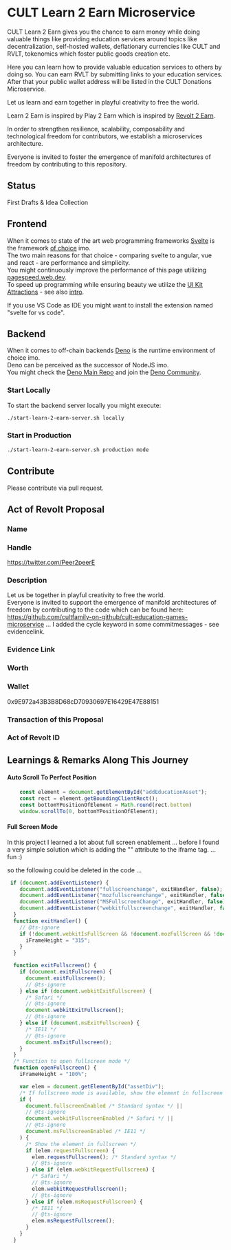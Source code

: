 # CULT Learn 2 Earn Microservice

CULT Learn 2 Earn gives you the chance to earn money while doing valuable things like providing education services around topics like decentralization, self-hosted wallets, deflationary currencies like CULT and RVLT, tokenomics which foster public goods creation etc. 

Here you can learn how to provide valuable education services to others by doing so. You can earn RVLT by submitting links to your education services. After that your public wallet address will be listed in the CULT Donations Microservice.  

Let us learn and earn together in playful creativity to free the world.

Learn 2 Earn is inspired by Play 2 Earn which is inspired by [Revolt 2 Earn](https://rumble.com/v1lf3yb-revolt-2-earn-in-100-seconds-michael-saylor-talks-about-revolt-2-earn.html?mref=1e5w3p&mc=4izal). 


In order to strengthen resilience, scalability, composability and technological freedom for contributors, we establish a microservices architecture. 

Everyone is invited to foster the emergence of manifold architectures of freedom by contributing to this repository.


## Status
First Drafts & Idea Collection

## Frontend
When it comes to state of the art web programming frameworks [Svelte](https://svelte.dev) is the framework [of choice](https://www.youtube.com/watch?v=rv3Yq-B8qp4) imo.    
The two main reasons for that choice - comparing svelte to angular, vue and react - are performance and simplicity.   
You might continuously improve the performance of this page utilizing [pagespeed.web.dev](https://pagespeed.web.dev/).   
To speed up programming while ensuring beauty we utilize the [UI Kit Attractions](https://illright.github.io/attractions/?ref=madewithsvelte.com) - see also [intro](https://www.youtube.com/watch?v=RkD88ARvucM&t=492s).

If you use VS Code as IDE you might want to install the extension named "svelte for vs code".  

## Backend
When it comes to off-chain backends [Deno](https://deno.land) is the runtime environment of choice imo.    
Deno can be perceived as the successor of NodeJS imo.  
You might check the [Deno Main Repo](https://github.com/denoland/deno) and join the [Deno Community](https://discord.com/invite/deno).

### Start Locally
To start the backend server locally you might execute:  

```sh
./start-learn-2-earn-server.sh locally
```

### Start in Production
```sh
./start-learn-2-earn-server.sh production mode
```


## Contribute
Please contribute via pull request. 


## Act of Revolt Proposal


### Name


### Handle
https://twitter.com/Peer2peerE

### Description
Let us be together in playful creativity to free the world.  
Everyone is invited to support the emergence of manifold architectures of freedom by contributing to the code which can be found here: https://github.com/cultfamily-on-github/cult-education-games-microservice ...
I added the cycle keyword in some commitmessages - see evidencelink.

### Evidence Link


### Worth

### Wallet
0x9E972a43B3B8D68cD70930697E16429E47E88151

### Transaction of this Proposal


### Act of Revolt ID




## Learnings & Remarks Along This Journey

#### Auto Scroll To Perfect Position
```ts
    const element = document.getElementById("addEducationAsset");
    const rect = element.getBoundingClientRect();
    const bottomYPositionOfElement = Math.round(rect.bottom)
    window.scrollTo(0, bottomYPositionOfElement);
```
#### Full Screen Mode
In this project I learned a lot about full screen enablement ... before I found a very simple solution which is adding the "" attribute to the iframe tag. ... fun :) 

so the following could be deleted in the code ...
```ts
 if (document.addEventListener) {
    document.addEventListener("fullscreenchange", exitHandler, false);
    document.addEventListener("mozfullscreenchange", exitHandler, false);
    document.addEventListener("MSFullscreenChange", exitHandler, false);
    document.addEventListener("webkitfullscreenchange", exitHandler, false);
  }
  function exitHandler() {
    // @ts-ignore
    if (!document.webkitIsFullScreen && !document.mozFullScreen && !document.msFullscreenElement) {
      iFrameHeight = "315";
    }
  }

  function exitFullscreen() {
    if (document.exitFullscreen) {
      document.exitFullscreen();
      // @ts-ignore
    } else if (document.webkitExitFullscreen) {
      /* Safari */
      // @ts-ignore
      document.webkitExitFullscreen();
      // @ts-ignore
    } else if (document.msExitFullscreen) {
      /* IE11 */
      // @ts-ignore
      document.msExitFullscreen();
    }
  }
  /* Function to open fullscreen mode */
  function openFullscreen() {
    iFrameHeight = "100%";

    var elem = document.getElementById("assetDiv");
    /* If fullscreen mode is available, show the element in fullscreen */
    if (
      document.fullscreenEnabled /* Standard syntax */ ||
      // @ts-ignore
      document.webkitFullscreenEnabled /* Safari */ ||
      // @ts-ignore
      document.msFullscreenEnabled /* IE11 */
    ) {
      /* Show the element in fullscreen */
      if (elem.requestFullscreen) {
        elem.requestFullscreen(); /* Standard syntax */
        // @ts-ignore
      } else if (elem.webkitRequestFullscreen) {
        /* Safari */
        // @ts-ignore
        elem.webkitRequestFullscreen();
        // @ts-ignore
      } else if (elem.msRequestFullscreen) {
        /* IE11 */
        // @ts-ignore
        elem.msRequestFullscreen();
      }
    }
  }
```
